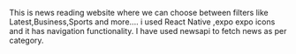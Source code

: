 This is news reading website where we can choose between filters like 
Latest,Business,Sports and more....
i used React Native ,expo
expo icons and it has navigation functionality.
I have used newsapi to fetch news as per category.
